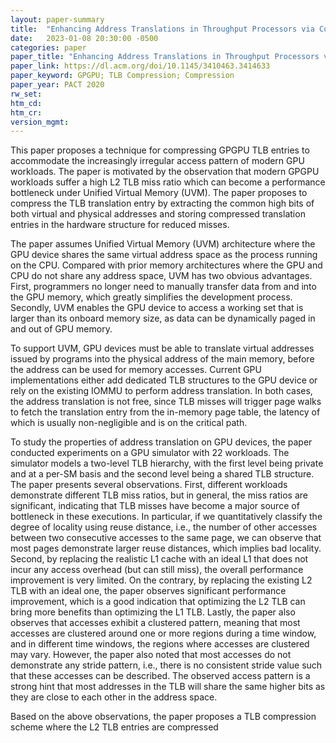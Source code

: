 ```yaml
---
layout: paper-summary
title:  "Enhancing Address Translations in Throughput Processors via Compression"
date:   2023-01-08 20:30:00 -0500
categories: paper
paper_title: "Enhancing Address Translations in Throughput Processors via Compression"
paper_link: https://dl.acm.org/doi/10.1145/3410463.3414633
paper_keyword: GPGPU; TLB Compression; Compression
paper_year: PACT 2020
rw_set:
htm_cd:
htm_cr:
version_mgmt:
---
```


This paper proposes a technique for compressing GPGPU TLB entries to accommodate the increasingly irregular
access pattern of modern GPU workloads. The paper is motivated by the observation that modern GPGPU workloads 
suffer a high L2 TLB miss ratio which can become a performance bottleneck under Unified Virtual Memory (UVM).
The paper proposes to compress the TLB translation entry by extracting the common high bits of both virtual
and physical addresses and storing compressed translation entries in the hardware structure for reduced misses.

The paper assumes Unified Virtual Memory (UVM) architecture where the GPU device shares the same virtual address
space as the process running on the CPU. Compared with prior memory architectures where the GPU and CPU do not 
share any address space, UVM has two obvious advantages. First, programmers no longer need to manually transfer
data from and into the GPU memory, which greatly simplifies the development process. Secondly, UVM enables 
the GPU device to access a working set that is larger than its onboard memory size, as data can be dynamically
paged in and out of GPU memory.

To support UVM, GPU devices must be able to translate virtual addresses issued by programs into the physical address
of the main memory, before the address can be used for memory accesses. Current GPU implementations either add 
dedicated TLB structures to the GPU device or rely on the existing IOMMU to perform address translation.
In both cases, the address translation is not free, since TLB misses will trigger page walks to fetch the 
translation entry from the in-memory page table, the latency of which is usually non-negligible and is 
on the critical path.

To study the properties of address translation on GPU devices, the paper conducted experiments on a GPU simulator
with 22 workloads. The simulator models a two-level TLB hierarchy, with the first level being private and at a 
per-SM basis and the second level being a shared TLB structure. 
The paper presents several observations. First, different workloads demonstrate different TLB miss ratios, but in 
general, the miss ratios are significant, indicating that TLB misses have become a major source of bottleneck
in these executions. In particular, if we quantitatively classify the degree of locality using reuse distance, 
i.e., the number of other accesses between two consecutive accesses to the same page, we can observe that 
most pages demonstrate larger reuse distances, which implies bad locality.
Second, by replacing the realistic L1 cache with an ideal L1 that does not incur any access 
overhead (but can still miss), the overall performance improvement is very limited. 
On the contrary, by replacing the existing L2 TLB with an ideal one, the paper observes significant performance 
improvement, which is a good indication that optimizing the L2 TLB can bring more benefits than optimizing the L1 TLB.
Lastly, the paper also observes that accesses exhibit a clustered pattern, meaning that most accesses are clustered 
around one or more regions during a time window, and in different time windows, the regions where accesses are 
clustered may vary. However, the paper also noted that most accesses do not demonstrate any stride pattern, i.e.,
there is no consistent stride value such that these accesses can be described.
The observed access pattern is a strong hint that most addresses in the TLB will share the same higher bits as they
are close to each other in the address space.

Based on the above observations, the paper proposes a TLB compression scheme where the L2 TLB entries are compressed

